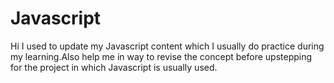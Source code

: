 # Javascript
Hi I used to update my Javascript content which I usually do practice during my learning.Also help me in way to revise the concept before upstepping for the project in which Javascript is usually used.
